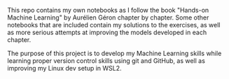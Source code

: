 This repo contains my own notebooks as I follow the book "Hands-on Machine Learning" by Aurélien Géron chapter by chapter.
Some other notebooks that are included contain my solutions to the exercises, as well as more serious attempts at improving the models developed in each chapter.

The purpose of this project is to develop my Machine Learning skills while learning proper version control skills using git and GitHub, as well as improving my Linux dev setup in WSL2.